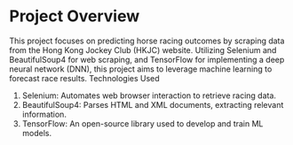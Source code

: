 # Project Overview

This project focuses on predicting horse racing outcomes by scraping data from the Hong Kong Jockey Club (HKJC) website. Utilizing Selenium and BeautifulSoup4 for web scraping, and TensorFlow for implementing a deep neural network (DNN), this project aims to leverage machine learning to forecast race results.
Technologies Used

1. Selenium: Automates web browser interaction to retrieve racing data.
2. BeautifulSoup4: Parses HTML and XML documents, extracting relevant information.
3. TensorFlow: An open-source library used to develop and train ML models.
